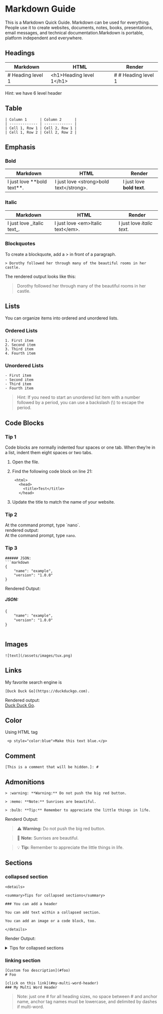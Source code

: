# Markdown Guide
This is a Markdown Quick Guide. Markdown can be used for everything. People use it to create websites, documents, notes, books, presentations, email messages, and technical documentation.Markdown is portable, platform independent and everywhere. 

## Headings

|Markdown            | HTML                      | Render 
| ------------------ | ------------------------- |----------
| \# Heading level 1 | \<h1>Heading level 1\</h1>| # \# Heading level 1
 
Hint: we have 6 level header

## Table

```
| Column 1      | Column 2      |
| ------------- | ------------- |
| Cell 1, Row 1 | Cell 2, Row 1 |
| Cell 1, Row 2 | Cell 2, Row 2 |
```

## Emphasis
### Bold
|Markdown            | HTML                      | Render 
| ------------------ | ------------------------- |----------
I just love \*\*bold text\*\*.| 	I just love \<strong>bold text\</strong>. |I just love **bold text**.


### Italic
|Markdown            | HTML                      | Render 
| ------------------ | ------------------------- |----------
I just love \_italic text\_.| 	I just love \<em>Italic text\</em>. |I just love _italic text_.


### Blockquotes
To create a blockquote, add a > in front of a paragraph.
```
> Dorothy followed her through many of the beautiful rooms in her castle.
```

The rendered output looks like this:

>Dorothy followed her through many of the beautiful rooms in her castle.

## Lists
You can organize items into ordered and unordered lists.

###  Ordered Lists
```
1. First item
2. Second item
3. Third item
4. Fourth item 	 
```

### Unordered Lists
```
- First item
- Second item
- Third item
- Fourth item 
```	 
> Hint: If you need to start an unordered list item with a number followed by a period, you can use a backslash (\\) to escape the period.

## Code Blocks
### Tip 1
Code blocks are normally indented four spaces or one tab. When they’re in a list, indent them eight spaces or two tabs.

1. Open the file.
2. Find the following code block on line 21:

        <html>
          <head>
            <title>Test</title>
          </head>

3. Update the title to match the name of your website.

### Tip 2
At the command prompt, type \`nano\`.   
rendered output:  
At the command prompt, type `nano`.

### Tip 3

```
###### JSON:
```markdown
{
    "name": "example",
    "version": "1.0.0"
}
```

Rendered Output:   
##### JSON:
```markdown
{
    "name": "example",
    "version": "1.0.0"
}
         
```

## Images

 ```
![text](/assets/images/tux.png)
```

## Links
My favorite search engine is 
```
[Duck Duck Go](https://duckduckgo.com).
```
Rendered output:  
    [Duck Duck Go](https://duckduckgo.com).


## Color
Using HTML tag
```
 <p style="color:blue">Make this text blue.</p>
```

## Comment
```
[This is a comment that will be hidden.]: # 
```

## Admonitions
```
> :warning: **Warning:** Do not push the big red button.

> :memo: **Note:** Sunrises are beautiful.

> :bulb: **Tip:** Remember to appreciate the little things in life.
```

Renderd Output:

> :warning: **Warning:** Do not push the big red button.

> :memo: **Note:** Sunrises are beautiful.

> :bulb: **Tip:** Remember to appreciate the little things in life.

## Sections
### collapsed section

```
<details>

<summary>Tips for collapsed sections</summary>

### You can add a header

You can add text within a collapsed section. 

You can add an image or a code block, too.

</details>

```
Render Output:
<details>

<summary>Tips for collapsed sections</summary>

#### You can add a header

You can add text within a collapsed section. 

You can add an image or a code block, too.

</details>

### linking section

```
[Custom foo description](#foo)
# Foo

[click on this link](#my-multi-word-header)
### My Multi Word Header
```
> Note: just one # for all heading sizes, no space between \# and anchor name, anchor tag names must be lowercase, and delimited by dashes if multi-word.

